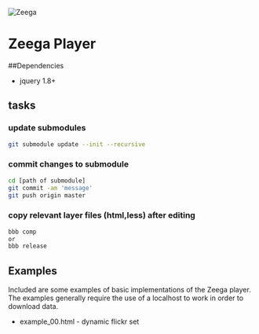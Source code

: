 ![Zeega](https://raw.github.com/Zeega/Zeega-Core/master/web/images/zeega-logo-large.png)

# Zeega Player

##Dependencies

* jquery 1.8+

## tasks

### update submodules

```bash
git submodule update --init --recursive
```

### commit changes to submodule

```bash
cd [path of submodule]
git commit -am 'message'
git push origin master
```

### copy relevant layer files (html,less) after editing

```bash
bbb comp
or
bbb release
```

## Examples
Included are some examples of basic implementations of the Zeega player.
The examples generally require the use of a localhost to work in order to download data.
* example_00.html - dynamic flickr set
